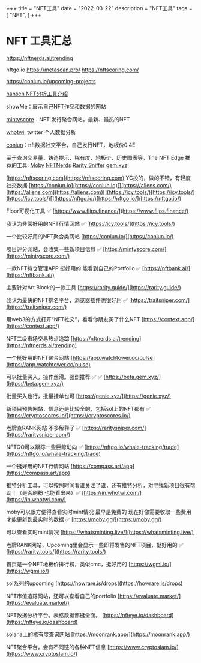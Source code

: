 +++
title = "NFT工具"
date = "2022-03-22"
description = "NFT工具"
tags = [
    "NFT",
]
+++

# NFT 工具汇总

https://nftnerds.ai/trending

nftgo.io
https://metascan.pro/
https://nftscoring.com/

https://coniun.io/upcoming-projects

[ nansen NFT分析工具介绍 ](https://mirror.xyz/a10.eth/Qpjd66EXbkEDkitzAcWO8dGk0kOwqSqMAK05UW2qvkc)

showMe：展示自己NFT作品和数据的网站

[mintyscore](https://mintyscore.com/zh-CN)：NFT 发行聚合网站，最新、最热的NFT

[whotwi](https://en.whotwi.com/): twitter 个人数据分析

[coniun](https://coniun.io/upcoming-projects)：nft数据社交平台，自己发行NFT，地板价0.4E

至于查询交易量、铸造提示、稀有度、地板价、历史图表等，The NFT Edge 推荐的工具:
[Moby](https://moby.gg/)
[NFTNerds](https://nftnerds.ai/)
[Rarity Sniffer](https://raritysniffer.com/)
[gem.xyz](https://beta.gem.xyz/)

[](https://nftscoring.com/)[https://nftscoring.com](https://nftscoring.com) YC投的，做的不错，有轻度社交数据 [](https://coniun.io/)[https://coniun.io](https://coniun.io)[](https://aliens.com/)[https://aliens.com](https://aliens.com)[](https://icy.tools/)[https://icy.tools/](https://icy.tools/)[](https://nftgo.io/)[https://nftgo.io/](https://nftgo.io/)

Floor可视化工具 ✅ [](https://www.flips.finance/)[https://www.flips.finance/](https://www.flips.finance/)

我认为非常好用的NFT行情网站 ✅ [](https://icy.tools/)[https://icy.tools/](https://icy.tools/)

一个比较好用的NFT聚合类网站 [](https://coniun.io/)[https://coniun.io/](https://coniun.io/)

项目评分网站，会收集一些新项目信息 ✅ [](https://mintyscore.com/)[https://mintyscore.com/](https://mintyscore.com/)

一款NFT持仓管理APP 挺好用的 能看到自己的Portfolio ✅ [](https://nftbank.ai/)[https://nftbank.ai/](https://nftbank.ai/)

主要针对Art Block的一款工具 [](https://rarity.guide/)[https://rarity.guide/](https://rarity.guide/)

我认为最快的NFT排名平台，浏览器插件也很好用 ✅ [](https://traitsniper.com/)[https://traitsniper.com/](https://traitsniper.com/)

用web3的方式打开“NFT社交”，看看你朋友买了什么NFT [](https://context.app/)[https://context.app/](https://context.app/)

NFT二级市场交易热点追踪 [](https://nftnerds.ai/trending)[https://nftnerds.ai/trending](https://nftnerds.ai/trending)

一个挺好用的NFT聚合网站 [](https://app.watchtower.cc/pulse)[https://app.watchtower.cc/pulse](https://app.watchtower.cc/pulse)

可以批量买入，操作丝滑。强烈推荐 ✅ ✅ [](https://beta.gem.xyz/)[https://beta.gem.xyz/](https://beta.gem.xyz/)

批量买入也行，批量挂单也可 [](https://genie.xyz/)[https://genie.xyz/](https://genie.xyz/)

新项目预告网站，信息还是比较全的，包括sol上的NFT都有 ✅ [](https://cryptoscores.io/)[https://cryptoscores.io/](https://cryptoscores.io/)

老牌查RANK网站 不多解释了 ✅ [](https://raritysniper.com/)[https://raritysniper.com/](https://raritysniper.com/)

NFTGO可以跟踪一些巨鲸动向 ✅ [](https://nftgo.io/whale-tracking/trade)[https://nftgo.io/whale-tracking/trade](https://nftgo.io/whale-tracking/trade)

一个挺好用的NFT行情网站 [](https://compass.art/app)[https://compass.art/app](https://compass.art/app)

推特分析工具，可以按照时间看谁关注了谁，还有推特分析，对寻找新项目很有帮助！（是否刷粉 也能看出来）✅ [](https://in.whotwi.com/)[https://in.whotwi.com/](https://in.whotwi.com/)

moby可以很方便得查看实时mint情况 最早是免费的 现在好像需要收取一些费用才能更新到最实时的数据 ✅ [](https://moby.gg/)[https://moby.gg/](https://moby.gg/)

可以查看实时mint情况 [](https://whatsminting.live/)[https://whatsminting.live/](https://whatsminting.live/)

老牌RANK网站，Upcoming里会显示一些即将发售的NFT项目，挺好用的 ✅ [](https://rarity.tools/)[https://rarity.tools/](https://rarity.tools/)

首页是一个NFT地板价排行榜，类似cmc，挺好用的 [](https://wgmi.io/)[https://wgmi.io/](https://wgmi.io/)

sol系列的upcoming [](https://howrare.is/drops)[https://howrare.is/drops](https://howrare.is/drops)

NFT市值追踪网站，还可以查看自己的portfolio [](https://evaluate.market/)[https://evaluate.market/](https://evaluate.market/)

NFT数据分析平台。表格数据都挺全面。 [](https://nfteye.io/dashboard)[https://nfteye.io/dashboard](https://nfteye.io/dashboard)

solana上的稀有度查询网站 [](https://moonrank.app/)[https://moonrank.app/](https://moonrank.app/)

NFT聚合平台，会有不同链的各种NFT信息 [](https://www.cryptoslam.io/)[https://www.cryptoslam.io/](https://www.cryptoslam.io/)

